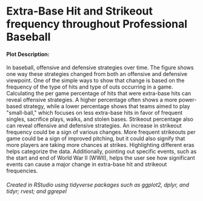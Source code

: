 <h1>Extra-Base Hit and Strikeout frequency throughout Professional Baseball</h1>

<h4>Plot Description:</h4>
In baseball, offensive and defensive strategies over time. The figure shows one way these strategies changed from both an offensive and defensive viewpoint. One of the simple ways to show that change is based on the frequency of the type of hits and type of outs occurring in a game. Calculating the per game percentage of hits that were extra-base hits can reveal offensive strategies. A higher percentage often shows a more power-based strategy, while a lower percentage shows that teams aimed to play "small-ball," which focuses on less extra-base hits in favor of frequent singles, sacrifice plays, walks, and stolen bases. Strikeout percentage also can reveal offensive and defensive strategies. An increase in strikeout frequency could be a sign of various changes. More frequent strikeouts per game could be a sign of improved pitching, but it could also signify that more players are taking more chances at strikes. Highlighting different eras helps categorize the data. Additionally, pointing out specific events, such as the start and end of World War II (WWII), helps the user see how significant events can cause a major change in extra-base hit and strikeout frequencies.

<h6>Created in RStudio using tidyverse packages such as ggplot2, dplyr, and tidyr; rvest; and ggrepel</h6>
